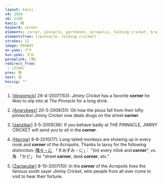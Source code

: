 ```yaml
---
layout: kanji
v4: 1958
v6: 2108
kanji: 隅
keyword: corner
elements: corner, pinnacle, parthenon, acropolis, talking cricket, brains, insect, belt
elementsTree: l(pinnacle, talking cricket)
strokes: 12
image: E99A85
on-yomi: グウ
kun-yomi: すみ
permalink: /隅/
redirect_from:
 - /2108/
prev: 愚
next: 逆
heisig: ""
---
```


1) [<a href="http://kanji.koohii.com/profile/dingomick">dingomick</a>] 26-4-2007(153): <em>Jiminy Cricket</em> has a favorite <strong>corner</strong> he likes to slip into at <em>The Pinnacle</em> for a long drink.

2) [<a href="http://kanji.koohii.com/profile/Angrybeez">Angrybeez</a>] 20-5-2008(51): Oh how the pious fall from their lofty <em>pinnacles</em>! <em>Jiminy Cricket</em> now deals drugs on the street<strong> corner</strong>.

3) [<a href="http://kanji.koohii.com/profile/zanzibar">zanzibar</a>] 3-5-2009(38): If you behave badly at THE PINNACLE, JIMINY CRICKET will send you to sit in the<strong> corner</strong>.

4) [<a href="http://kanji.koohii.com/profile/Harrow">Harrow</a>] 8-8-2010(17): Long-tailed monkeys are showing up in every nook and<strong> corner</strong> of the Acropolis. Thanks to laxxy for the following distinction: <a href="midori://search?text=隅々・に">隅々・に</a> 「すみずみ・に」： &quot;(in) every n0ok and<strong> corner</strong>&quot;, vs. 角 「かど」 for &quot;street<strong> corner</strong>, desk<strong> corner</strong>, etc.&quot;.

5) [<a href="http://kanji.koohii.com/profile/Zactacular">Zactacular</a>] 8-10-2007(10): In the<strong> corner</strong> of the <em>Acropolis</em> lives the famous sooth sayer <em>Jiminy Cricket</em>, who people from all over come to visit to hear their fortune.

